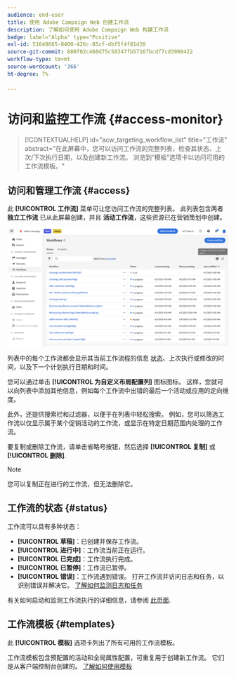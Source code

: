 ```yaml
---
audience: end-user
title: 使用 Adobe Campaign Web 创建工作流
description: 了解如何使用 Adobe Campaign Web 构建工作流
badge: label="Alpha" type="Positive"
exl-id: 51648665-8400-426c-85cf-dbf5f4f81d20
source-git-commit: 880f02c460d75c50347fb5716fbcdf7cd3908422
workflow-type: tm+mt
source-wordcount: '366'
ht-degree: 7%

---
```


# 访问和监控工作流 {#access-monitor}


>[!CONTEXTUALHELP]
>id="acw_targeting_workflow_list"
>title="工作流"
>abstract="在此屏幕中，您可以访问工作流的完整列表，检查其状态、上次/下次执行日期，以及创建新工作流。 浏览到“模板”选项卡以访问可用的工作流模板。"

## 访问和管理工作流 {#access}

此 **[!UICONTROL 工作流]** 菜单可让您访问工作流的完整列表。 此列表包含两者 **独立工作流** 已从此屏幕创建，并且 **活动工作流**，这些资源已在营销策划中创建。

![](assets/workflow-list.png)

列表中的每个工作流都会显示其当前工作流程的信息 [状态](#status)、上次执行或修改的时间，以及下一个计划执行日期和时间。

您可以通过单击 **[!UICONTROL 为自定义布局配置列]** 图标图标。 这样，您就可以向列表中添加其他信息，例如每个工作流中出错的最后一个活动或应用的定向维度。

此外，还提供搜索栏和过滤器，以便于在列表中轻松搜索。 例如，您可以筛选工作流以仅显示属于某个促销活动的工作流，或显示在特定日期范围内处理的工作流。

要复制或删除工作流，请单击省略号按钮，然后选择 **[!UICONTROL 复制]** 或 **[!UICONTROL 删除]**.

>[!NOTE]
>
>您可以复制正在进行的工作流，但无法删除它。

## 工作流的状态 {#status}

工作流可以具有多种状态：

* **[!UICONTROL 草稿]**：已创建并保存工作流。
* **[!UICONTROL 进行中]**：工作流当前正在运行。
* **[!UICONTROL 已完成]**：工作流执行完成。
* **[!UICONTROL 已暂停]**：工作流已暂停。
* **[!UICONTROL 错误]**：工作流遇到错误。 打开工作流并访问日志和任务，以识别错误并解决它。 [了解如何监测日志和任务](start-monitor-workflows.md#logs-tasks)

有关如何启动和监测工作流执行的详细信息，请参阅 [此页面](start-monitor-workflows.md).

## 工作流模板 {#templates}

此 **[!UICONTROL 模板]** 选项卡列出了所有可用的工作流模板。

工作流模板包含预配置的活动和全局属性配置，可重复用于创建新工作流。 它们是从客户端控制台创建的。 [了解如何使用模板](https://experienceleague.adobe.com/docs/campaign/automation/workflows/introduction/build-a-workflow.html#workflow-templates)
